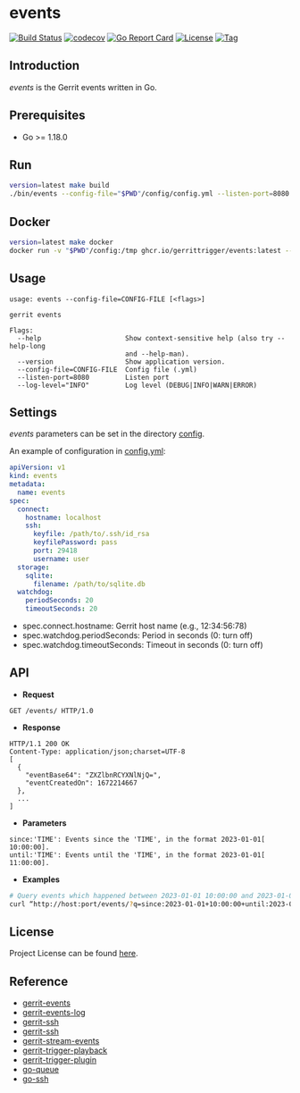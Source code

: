 # events

[![Build Status](https://github.com/gerrittrigger/events/workflows/ci/badge.svg?branch=main&event=push)](https://github.com/gerrittrigger/events/actions?query=workflow%3Aci)
[![codecov](https://codecov.io/gh/gerrittrigger/events/branch/main/graph/badge.svg?token=6B10M2ZPPS)](https://codecov.io/gh/gerrittrigger/events)
[![Go Report Card](https://goreportcard.com/badge/github.com/gerrittrigger/events)](https://goreportcard.com/report/github.com/gerrittrigger/events)
[![License](https://img.shields.io/github/license/gerrittrigger/events.svg)](https://github.com/gerrittrigger/events/blob/main/LICENSE)
[![Tag](https://img.shields.io/github/tag/gerrittrigger/events.svg)](https://github.com/gerrittrigger/events/tags)



## Introduction

*events* is the Gerrit events written in Go.



## Prerequisites

- Go >= 1.18.0



## Run

```bash
version=latest make build
./bin/events --config-file="$PWD"/config/config.yml --listen-port=8080
```



## Docker

```bash
version=latest make docker
docker run -v "$PWD"/config:/tmp ghcr.io/gerrittrigger/events:latest --config-file=/tmp/config.yml --listen-port=8080
```



## Usage

```
usage: events --config-file=CONFIG-FILE [<flags>]

gerrit events

Flags:
  --help                     Show context-sensitive help (also try --help-long
                             and --help-man).
  --version                  Show application version.
  --config-file=CONFIG-FILE  Config file (.yml)
  --listen-port=8080         Listen port
  --log-level="INFO"         Log level (DEBUG|INFO|WARN|ERROR)
```



## Settings

*events* parameters can be set in the directory [config](https://github.com/gerrittrigger/events/blob/main/config).

An example of configuration in [config.yml](https://github.com/gerrittrigger/events/blob/main/config/config.yml):

```yaml
apiVersion: v1
kind: events
metadata:
  name: events
spec:
  connect:
    hostname: localhost
    ssh:
      keyfile: /path/to/.ssh/id_rsa
      keyfilePassword: pass
      port: 29418
      username: user
  storage:
    sqlite:
      filename: /path/to/sqlite.db
  watchdog:
    periodSeconds: 20
    timeoutSeconds: 20
```

- spec.connect.hostname: Gerrit host name (e.g., 12:34:56:78)
- spec.watchdog.periodSeconds: Period in seconds (0: turn off)
- spec.watchdog.timeoutSeconds: Timeout in seconds (0: turn off)



## API

- **Request**

```
GET /events/ HTTP/1.0
```



- **Response**

```
HTTP/1.1 200 OK
Content-Type: application/json;charset=UTF-8
[
  {
    "eventBase64": "ZXZlbnRCYXNlNjQ=",
    "eventCreatedOn": 1672214667
  },
  ...
]
```



- **Parameters**

```
since:'TIME': Events since the 'TIME', in the format 2023-01-01[ 10:00:00].
until:'TIME': Events until the 'TIME', in the format 2023-01-01[ 11:00:00].
```



- **Examples**

```bash
# Query events which happened between 2023-01-01 10:00:00 and 2023-01-01 11:00:00
curl “http://host:port/events/?q=since:2023-01-01+10:00:00+until:2023-01-01+11:00:00”
```



## License

Project License can be found [here](LICENSE).



## Reference

- [gerrit-events](https://github.com/sonyxperiadev/gerrit-events)
- [gerrit-events-log](https://gerrit.googlesource.com/plugins/events-log/)
- [gerrit-ssh](https://github.com/craftsland/gerrit-ssh)
- [gerrit-ssh](https://gist.github.com/craftslab/2a89da7b65fd32aaf6c598145625e643)
- [gerrit-stream-events](https://gerrit-review.googlesource.com/Documentation/cmd-stream-events.html)
- [gerrit-trigger-playback](https://github.com/jenkinsci/gerrit-trigger-plugin/blob/master/src/main/java/com/sonyericsson/hudson/plugins/gerrit/trigger/playback/GerritMissedEventsPlaybackManager.java)
- [gerrit-trigger-plugin](https://github.com/jenkinsci/gerrit-trigger-plugin)
- [go-queue](https://github.com/alexsergivan/blog-examples/blob/master/queue)
- [go-ssh](https://golang.hotexamples.com/site/file?hash=0x622d73200b734b5b68931b92861d30d6f4ef184f0872a45c49cedf26a29fa965&fullName=main.go&project=aybabtme/multisshtail)

